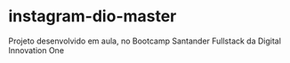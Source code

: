 # instagram-dio-master
Projeto desenvolvido em aula, no Bootcamp Santander Fullstack da Digital Innovation One
